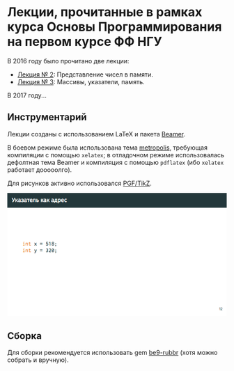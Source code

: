 # Лекции, прочитанные в рамках курса Основы Программирования на первом курсе ФФ НГУ

В 2016 году было прочитано две лекции:

*   [Лекция № 2](https://speakerdeck.com/nsu_op/2-priedstavlieniie-chisiel-v-pamiati):
    Представление чисел в памяти.
*   [Лекция № 3](https://speakerdeck.com/nsu_op/3-massivy-ukazatieli-pamiat):
    Массивы, указатели, память.

В 2017 году...

## Инструментарий

Лекции созданы с использованием LaTeX и пакета
[Beamer](https://www.ctan.org/pkg/beamer).

В боевом режиме была использована тема
[metropolis](https://github.com/matze/mtheme), требующая компиляции с помощью
`xelatex`; в отладочном режиме использовалась дефолтная тема Beamer и
компиляция с помощью `pdflatex` (ибо `xelatex` работает дооооолго).

Для рисунков активно использовался [PGF/TikZ](https://www.ctan.org/pkg/pgf).

![TikZ demo](https://github.com/cypok/op_lectures/raw/master/resources/tikz-demo.gif)

## Сборка

Для сборки рекомендуется использовать gem
[be9-rubbr](https://rubygems.org/gems/be9-rubbr)
(хотя можно собрать и вручную).
